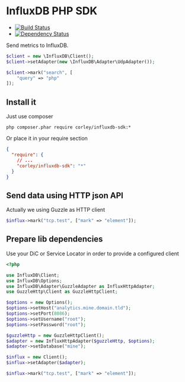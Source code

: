 # InfluxDB PHP SDK

 * [![Build Status](https://travis-ci.org/corley/influxdb-php-sdk.svg?branch=master)](https://travis-ci.org/corley/influxdb-php-sdk)
 * [![Dependency Status](https://www.versioneye.com/user/projects/54104e789e1622492d000025/badge.svg?style=flat)](https://www.versioneye.com/user/projects/54104e789e1622492d000025)

Send metrics to InfluxDB.

```php
$client = new \InfluxDB\Client();
$client->setAdapter(new \InfluxDB\Adapter\UdpAdapter());

$client->mark("search", [
    "query" => "php"
]);
```

## Install it

Just use composer

```shell
php composer.phar require corley/influxdb-sdk:*
```

Or place it in your require section

```json
{
  "require": {
    // ...
    "corley/influxdb-sdk": "*"
  }
}
```

## Send data using HTTP json API

Actually we using Guzzle as HTTP client

```php
$influx->mark("tcp.test", ["mark" => "element"]);
```

## Prepare lib dependencies

Use your DiC or Service Locator in order to provide a configured client

```php
<?php

use InfluxDB\Client;
use InfluxDB\Options;
use InfluxDB\Adapter\GuzzleAdapter as InfluxHttpAdapter;
use GuzzleHttp\Client as GuzzleHttpClient;

$options = new Options();
$options->setHost("analytics.mine.domain.tld");
$options->setPort(8086);
$options->setUsername("root");
$options->setPassword("root");

$guzzleHttp = new GuzzleHttpClient();
$adapter = new InfluxHttpAdapter($guzzleHttp, $options);
$adapter->setDatabase("mine");

$influx = new Client();
$influx->setAdapter($adapter);

$influx->mark("tcp.test", ["mark" => "element"]);
```

